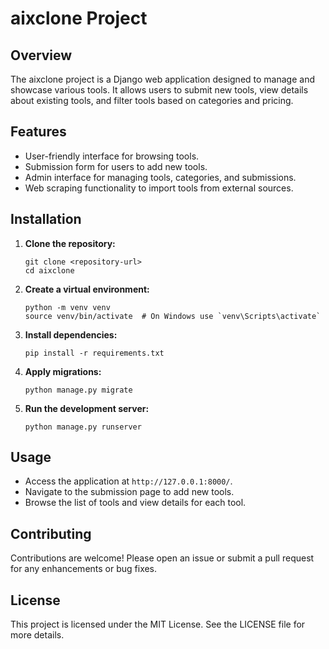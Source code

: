 # aixclone Project

## Overview
The aixclone project is a Django web application designed to manage and showcase various tools. It allows users to submit new tools, view details about existing tools, and filter tools based on categories and pricing.

## Features
- User-friendly interface for browsing tools.
- Submission form for users to add new tools.
- Admin interface for managing tools, categories, and submissions.
- Web scraping functionality to import tools from external sources.

## Installation

1. **Clone the repository:**
   ```
   git clone <repository-url>
   cd aixclone
   ```

2. **Create a virtual environment:**
   ```
   python -m venv venv
   source venv/bin/activate  # On Windows use `venv\Scripts\activate`
   ```

3. **Install dependencies:**
   ```
   pip install -r requirements.txt
   ```

4. **Apply migrations:**
   ```
   python manage.py migrate
   ```

5. **Run the development server:**
   ```
   python manage.py runserver
   ```

## Usage
- Access the application at `http://127.0.0.1:8000/`.
- Navigate to the submission page to add new tools.
- Browse the list of tools and view details for each tool.

## Contributing
Contributions are welcome! Please open an issue or submit a pull request for any enhancements or bug fixes.

## License
This project is licensed under the MIT License. See the LICENSE file for more details.